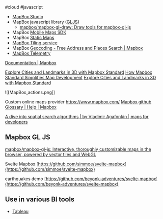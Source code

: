 #cloud #javascript  

- [MapBox Studio](https://www.mapbox.com/mapbox-studio/)
- MapBox javascript library ([GLJS](https://www.mapbox.com/mapbox-gljs))
	- [mapbox/mapbox-gl-draw: Draw tools for mapbox-gl-js](https://github.com/mapbox/mapbox-gl-draw)
- MapBox [Mobile Maps SDK](https://www.mapbox.com/mobile-maps-sdk)
- MapBox [Static Maps](https://www.mapbox.com/static-maps)
- [MapBox Tiling service](https://www.mapbox.com/mts)
- MapBox [Geocoding - Free Address and Places Search | Mapbox](https://www.mapbox.com/geocoding)
- [MapBox Telemetry](https://www.mapbox.com/telemetry)

[Documentation | Mapbox](https://docs.mapbox.com/)

[Explore Cities and Landmarks in 3D with Mapbox Standard](https://www.mapbox.com/blog/global-cities-3d-landmarks)
[How Mapbox Standard Simplifies Map Development](https://www.mapbox.com/blog/streamline-map-development-mapbox-basemap)
[Explore Cities and Landmarks in 3D with Mapbox Standard](https://www.mapbox.com/blog/global-cities-3d-landmarks)

![[MapBox_actions.png]]

Custom online maps provider
https://www.mapbox.com/
[Mapbox github](https://github.com/mapbox)
[Glossary | Help | Mapbox](https://docs.mapbox.com/help/glossary/)

[A dive into spatial search algorithms | by Vladimir Agafonkin | maps for developers](https://blog.mapbox.com/a-dive-into-spatial-search-algorithms-ebd0c5e39d2a)

## Mapbox GL JS

[mapbox/mapbox-gl-js: Interactive, thoroughly customizable maps in the browser, powered by vector tiles and WebGL](https://github.com/mapbox/mapbox-gl-js)



Svelte Mapbox [https://github.com/simmoe/svelte-mapbox](https://github.com/simmoe/svelte-mapbox)  
  
earthquakes demo [https://github.com/beyonk-adventures/svelte-mapbox](https://github.com/beyonk-adventures/svelte-mapbox)

## Use in various BI tools

- [Tableau](https://help.tableau.com/current/pro/desktop/en-us/maps_mapsources_mapbox.htm)